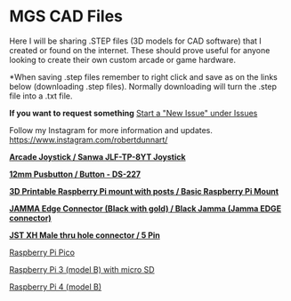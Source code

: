 # MGS CAD Files

Here I will be sharing .STEP files (3D models for CAD software) that I created or found on the internet.  These should prove useful for anyone looking to create their own custom arcade or game hardware. 

*When saving .step files remember to right click and save as on the links below (downloading .step files).  Normally downloading will turn the .step file into a .txt file.  

**If you want to request something** 
[Start a "New Issue" under Issues](https://github.com/tonberryhunter/MGS-CAD-Files/issues)

Follow my Instagram for more information and updates.  https://www.instagram.com/robertdunnart/


[**Arcade Joystick / Sanwa JLF-TP-8YT Joystick**](https://github.com/tonberryhunter/MGS-CAD-Files/blob/main/STEP%20files%20with%20images/Sanwa%20JLF-TP-8YT%20Joystick%20v55.step)

[**12mm Pusbutton / Button - DS-227**](https://github.com/tonberryhunter/MGS-CAD-Files/blob/main/STEP%20files%20with%20images/Blue%20-%20Button%20-%20DS-227%20-%20Updated%20v3.step)

[**3D Printable Raspberry Pi mount with posts / Basic Raspberry Pi Mount**](https://github.com/tonberryhunter/MGS-CAD-Files/blob/main/STEP%20files%20with%20images/Basic%20Raspberry%20Pi%20Mount%20v1.step)

[**JAMMA Edge Connector (Black with gold) / Black Jamma (Jamma EDGE connector)**](https://github.com/tonberryhunter/MGS-CAD-Files/blob/main/STEP%20files%20with%20images/Black%20Jamma%20(Jamma%20EDGE%20connector)%20v12.step)

[**JST XH Male thru hole connector / 5 Pin**](https://github.com/tonberryhunter/MGS-CAD-Files/blob/main/STEP%20files%20with%20images/JST%20-%20XH%20-%20Thru%20(V)%20-%205Pin%20-%202.54mm%20v1.step)

[Raspberry Pi Pico](https://github.com/tonberryhunter/MGS-CAD-Files/blob/main/STEP%20files%20with%20images/Raspberry%20Pi%20Pico-R3%20v2.step)

[Raspberry Pi 3 (model B) with micro SD](https://github.com/tonberryhunter/MGS-CAD-Files/blob/main/STEP%20files%20with%20images/Raspberry%20Pi%203%20v2.step)

[Raspberry Pi 4 (model B)](https://github.com/tonberryhunter/MGS-CAD-Files/blob/main/STEP%20files%20with%20images/Raspberry%20Pi%204%20Model%20B%20v4.step)
